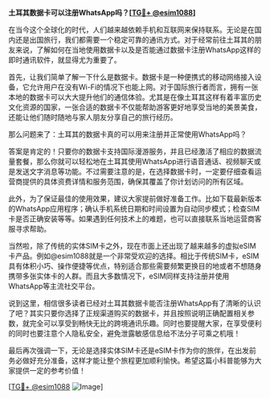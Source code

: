 **土耳其数据卡可以注册WhatsApp吗？[[TG💪+ @esim1088](https://t.me/s/esim1088)]**

在当今这个全球化的时代，人们越来越依赖手机和互联网来保持联系。无论是在国内还是出国旅行，我们都需要一个稳定可靠的通讯方式。对于经常前往土耳其的朋友来说，了解如何在当地使用数据卡以及是否能通过数据卡注册WhatsApp这样的即时通讯软件，就显得尤为重要了。

首先，让我们简单了解一下什么是数据卡。数据卡是一种便携式的移动网络接入设备，它允许用户在没有Wi-Fi的情况下也能上网。对于国际旅行者而言，拥有一张本地的数据卡可以大大提升他们的通信体验。尤其是在像土耳其这样有着丰富历史文化资源的国家，一张合适的数据卡不仅能帮助游客更好地享受当地的美景美食，还能让他们随时随地与家人朋友分享自己的旅行经历。

那么问题来了：土耳其的数据卡真的可以用来注册并正常使用WhatsApp吗？

答案是肯定的！只要你的数据卡支持国际漫游服务，并且已经激活了相应的数据流量套餐，那么你就可以轻松地在土耳其使用WhatsApp进行语音通话、视频聊天或是发送文字消息等功能。不过需要注意的是，在选择数据卡时，一定要仔细查看运营商提供的具体资费详情和服务范围，确保其覆盖了你计划访问的所有区域。

此外，为了保证最佳的使用效果，建议大家提前做好准备工作。比如下载最新版本的WhatsApp应用程序；确认手机系统日期和时间设置为自动同步模式；检查SIM卡是否正确安装等等。如果遇到任何技术上的难题，也可以直接联系当地运营商客服寻求帮助。

当然啦，除了传统的实体SIM卡之外，现在市面上还出现了越来越多的虚拟eSIM卡产品。例如@esim1088就是一个非常受欢迎的选择。相比于传统SIM卡，eSIM具有体积小巧、操作便捷等优点，特别适合那些需要频繁更换目的地或者不想随身携带多张实体卡的人群。而且大多数情况下，eSIM同样支持注册并使用WhatsApp等主流社交平台。

说到这里，相信很多读者已经对土耳其数据卡能否注册WhatsApp有了清晰的认识了吧？其实只要你选择了正规渠道购买的数据卡，并且按照说明正确配置相关参数，就完全可以享受到畅快无比的跨境通讯乐趣。同时也要提醒大家，在享受便利的同时也要注意个人隐私安全，避免泄露敏感信息给不法分子可乘之机哦！

最后再次强调一下，无论是选择实体SIM卡还是eSIM卡作为你的旅伴，在出发前务必做好充分准备，这样才能让整个旅程更加顺利愉快。希望这篇小科普能够为大家提供一定的参考价值！

[[TG💪+ @esim1088](https://t.me/s/esim1088) ![Image](https://i.postimg.cc/4NQfJmqS/Snipaste-2025-05-13-00-14-12.png)]